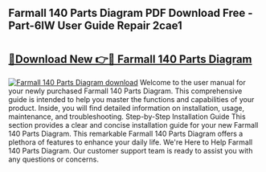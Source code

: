 ## Farmall 140 Parts Diagram PDF Download Free - Part-6lW User Guide Repair 2cae1

# <h2><a href="http://dfuoyh.blite.top/?on=Farmall+140+Parts+Diagram">🔗Download New 👉🔴 Farmall 140 Parts Diagram</a></h2>

[![Farmall 140 Parts Diagram download](https://i.imgur.com/lujVjoI.png)](http://dfuoyh.blite.top/?on=Farmall+140+Parts+Diagram)
Welcome to the user manual for your newly purchased Farmall 140 Parts Diagram. This comprehensive guide is intended to help you master the functions and capabilities of your product. Inside, you will find detailed information on installation, usage, maintenance, and troubleshooting. Step-by-Step Installation Guide This section provides a clear and concise installation guide for your new Farmall 140 Parts Diagram. This remarkable Farmall 140 Parts Diagram offers a plethora of features to enhance your daily life. We're Here to Help Farmall 140 Parts Diagram. Our customer support team is ready to assist you with any questions or concerns.
